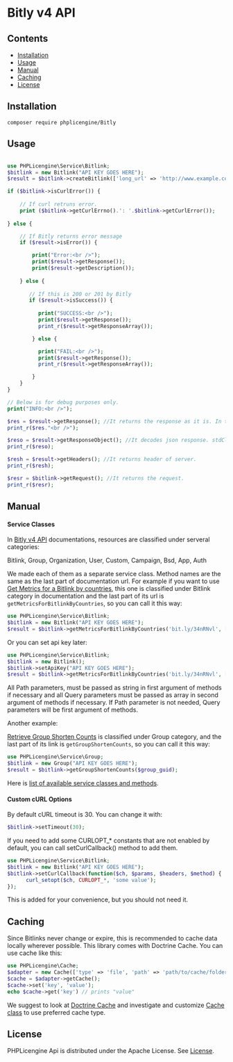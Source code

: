 # Bitly v4 API

## Contents
* [Installation](#installation)
* [Usage](#usage)
* [Manual](#manual)
* [Caching](#caching)
* [License](#license)

## Installation
```
composer require phplicengine/Bitly
```

## Usage
```php

use PHPLicengine\Service\Bitlink;
$bitlink = new Bitlink("API KEY GOES HERE");
$result = $bitlink->createBitlink(['long_url' => 'http://www.example.com']);

if ($bitlink->isCurlError()) {
    
    // If curl retruns error.
    print ($bitlink->getCurlErrno().': '.$bitlink->getCurlError());  
    
} else {

    // If Bitly returns error message
    if ($result->isError()) { 

        print("Error:<br />");
        print($result->getResponse());
        print($result->getDescription());
    
    } else {
    
       // If this is 200 or 201 by Bitly
       if ($result->isSuccess()) {  
        
          print("SUCCESS:<br />");
          print($result->getResponse());
          print_r($result->getResponseArray());

        } else {

          print("FAIL:<br />");
          print($result->getResponse());
          print_r($result->getResponseArray());

        }
    }
}

// Below is for debug purposes only.
print("INFO:<br />");

$res = $result->getResponse(); //It returns the response as it is. In this case in json format
print_r($res."<br />");

$reso = $result->getResponseObject(); //It decodes json response. stdClass object.
print_r($reso);

$resh = $result->getHeaders(); //It returns header of server.
print_r($resh);

$resr = $bitlink->getRequest(); //It returns the request.
print_r($resr);
```

## Manual

#### Service Classes

In [Bitly v4 API](https://dev.bitly.com/v4/) documentations, resources are classified under serveral categories:

Bitlink, Group, Organization, User, Custom, Campaign, Bsd, App, Auth

We made each of them as a separate service class. Method names are the same as the last part of documentation url.
For example if you want to use [Get Metrics for a Bitlink by countries](https://dev.bitly.com/v4/#operation/getMetricsForBitlinkByCountries), this one is classified under Bitlink category in documentation and the last part of its url is `getMetricsForBitlinkByCountries`, so you can call it this way:

```php
use PHPLicengine\Service\Bitlink;
$bitlink = new Bitlink("API KEY GOES HERE");
$result = $bitlink->getMetricsForBitlinkByCountries('bit.ly/34nRNvl', ['unit' => 'day', 'units' => -1]);
```

Or you can set api key later:

```php
use PHPLicengine\Service\Bitlink;
$bitlink = new Bitlink();
$bitlink->setApiKey("API KEY GOES HERE");
$result = $bitlink->getMetricsForBitlinkByCountries('bit.ly/34nRNvl', ['unit' => 'day', 'units' => -1]);
```

All Path parameters, must be passed as string in first argument of methods if necessary and all Query parameters must be passed as array in second argument of methods if necessary. If Path parameter is not needed, Query parameters will be first argument of methods.

Another example:

[Retrieve Group Shorten Counts](https://dev.bitly.com/v4/#operation/getGroupShortenCounts) is classified under Group category, and the last part of its link is `getGroupShortenCounts`, so you can call it this way:

```php
use PHPLicengine\Service\Group;
$bitlink = new Group("API KEY GOES HERE");
$result = $bitlink->getGroupShortenCounts($group_guid);
```

Here is [list of available service classes and methods](Services.md).

#### Custom cURL Options

By default cURL timeout is 30. You can change it with:
```php
$bitlink->setTimeout(30);
```

If you need to add some CURLOPT_* constants that are not enabled by default, you can call setCurlCallback() method to add them.

```php
use PHPLicengine\Service\Bitlink;
$bitlink = new Bitlink("API KEY GOES HERE");
$bitlink->setCurlCallback(function($ch, $params, $headers, $method) { 
      curl_setopt($ch, CURLOPT_*, 'some value'); 
}); 
```
This is added for your convenience, but you should not need it.

## Caching
Since Bitlinks never change or expire, this is recommended to cache data locally wherever possible. This library comes with Doctrine Cache. You can use cache like this:
```php
use PHPLicengine\Cache;
$adapter = new Cache(['type' => 'file', 'path' => 'path/to/cache/folder']);
$cache = $adapter->getCache();
$cache->set('key', 'value');
echo $cache->get('key') // prints "value"
```
We suggest to look at [Doctrine Cache](https://www.doctrine-project.org/projects/doctrine-cache/en/1.8/index.html) and investigate and customize [Cache class](PHPLicengine/Cache.php) to use preferred cache type.

## License
PHPLicengine Api is distributed under the Apache License. See [License](LICENSE).

